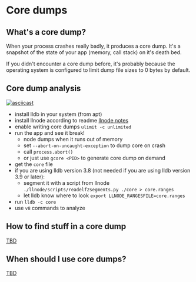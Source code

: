 # Core dumps

## What's a core dump?

When your process crashes really badly, it produces a core dump. It's a snapshot of the state of your app (memory, call stack) on it's death bed.

If you didn't encounter a core dump before, it's probably because the operating system is configured to limit dump file sizes to 0 bytes by default.

## Core dump analysis

[![asciicast](https://asciinema.org/a/101812.png)](https://asciinema.org/a/101812)

- install lldb in your system (from apt)
- install llnode according to readme [llnode notes](llnode.md)
- enable writing core dumps `ulimit -c unlimited`
- run the app and see it break!
  - node dumps when it runs out of memory
  - set `--abort-on-uncaught-exception` to dump core on crash
  - call `process.abort()`
  - or just use `gcore <PID>` to generate core dump on demand
- get the `core` file
- if you are using lldb version 3.8 (not needed if you are using lldb version 3.9 or later):
  - segment it with a script from llnode `./llnode/scripts/readelf2segments.py ./core > core.ranges`
  - let lldb know where to look `export LLNODE_RANGESFILE=core.ranges`
- run `lldb -c core`
- use `v8` commands to analyze

## How to find stuff in a core dump

[TBD](tbd.md)

## When should I use core dumps?

[TBD](tbd.md)
